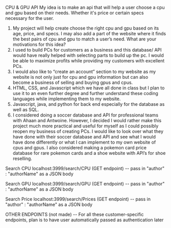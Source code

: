CPU & GPU API
My idea is to make an api that will help a user choose a cpu and gpu based on their needs. Whether it's price or certain specs necessary for the user.

1. My project will help create choose the right cpu and gpu based on its age, price, and specs. I may also add a part of the website where it finds the best pairs of cpu and gpu to match a user’s need. 
What are your motivations for this idea?
2. I used to build PCs for customers as a business and this database/ API would have really helped with selecting parts to build up the pc. I would be able to maximize profits while providing my customers with excellent PCs. 
3. I would also like to “create an account” section to my website as my website is not only just for cpu and gpu information but can also become a business of selling and buying gpus and cpus. 
4. HTML, CSS, and Javascript which we have all done in class but I plan to use it to an even further degree and further understand these coding languages while implementing them to my website. 
5. Javascript, java, and python for back end especially for the database as well as SQL. 
6. I considered doing a soccer database and API for professional teams with Ahaan and Antwoine. However, I decided I would rather make this project much more practical and useful for myself as I could possibly reopen my business of creating PCs. I would like to look over what they have done with their soccer database and API and see what I would have done differently or what I can implement to my own website of cpus and gpus. I also considered making a pokemon card price database for rare pokemon cards and a shoe website with API’s for shoe reselling. 

Search CPU
localhost:3999/search/CPU (GET endpoint) -- pass in "author" : "authorName" as a JSON body

Search GPU
localhost:3999/search/GPU (GET endpoint) -- pass in "author" : "authorName" as a JSON body

Search Price
localhost:3999/search/Prices (GET endpoint) -- pass in "author" : "authorName" as a JSON body


OTHER ENDPOINTS (not made) -- For all these customer-specific endpoints, plan is to have user automatically passed as authentication later
